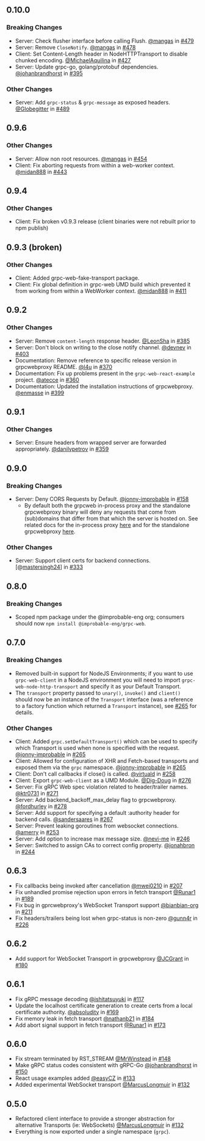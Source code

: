 ## 0.10.0
### Breaking Changes
* Server: Check flusher interface before calling Flush. [@mangas](https://github.com/mangas) in [#479](https://github.com/improbable-eng/grpc-web/pull/479)
* Server: Remove `CloseNotify`. [@mangas](https://github.com/mangas) in [#478](https://github.com/improbable-eng/grpc-web/pull/478)
* Client: Set Content-Length header in NodeHTTPTransport to disable chunked encoding. [@MichaelAquilina](https://github.com/MichaelAquilina) in [#427](https://github.com/improbable-eng/grpc-web/pull/427)
* Server: Update grpc-go, golang/protobuf dependencies. [@johanbrandhorst](https://github.com/johanbrandhorst) in [#395](https://github.com/improbable-eng/grpc-web/pull/395)

### Other Changes
* Server: Add `grpc-status` & `grpc-message` as exposed headers. [@Globegitter](https://github.com/Globegitter) in [#489](https://github.com/improbable-eng/grpc-web/pull/489)

## 0.9.6
### Other Changes
* Server: Allow non root resources. [@mangas](https://github.com/mangas) in [#454](https://github.com/improbable-eng/grpc-web/pull/454)
* Client: Fix aborting requests from within a web-worker context. [@midan888](https://github.com/midan888) in [#443](https://github.com/improbable-eng/grpc-web/pull/443)

## 0.9.4
### Other Changes
* Client: Fix broken v0.9.3 release (client binaries were not rebuilt prior to npm publish)

## 0.9.3 (broken)
### Other Changes
* Client: Added grpc-web-fake-transport package.
* Client: Fix global definition in grpc-web UMD build which prevented it from working from within a WebWorker context. [@midan888](https://github.com/midan888) in [#411](https://github.com/improbable-eng/grpc-web/pull/411)

## 0.9.2
### Other Changes
* Server: Remove `content-length` response header. [@LeonSha](https://github.com/LeonSha) in [#385](https://github.com/improbable-eng/grpc-web/pull/385)
* Server: Don't block on writing to the close notify channel. [@devnev](https://github.com/devnev) in [#403](https://github.com/improbable-eng/grpc-web/pull/403)
* Documentation: Remove reference to specific release version in grpcwebproxy README. [@l4u](https://github.com/l4u) in [#370](https://github.com/improbable-eng/grpc-web/pull/370)
* Documentation: Fix up problems present in the `grpc-web-react-example` project. [@atecce](https://github.com/atecce) in [#360](https://github.com/improbable-eng/grpc-web/pull/360)
* Documentation: Updated the installation instructions of grpcwebproxy. [@enmasse](https://github.com/enmasse) in [#399](https://github.com/improbable-eng/grpc-web/pull/399)

## 0.9.1
### Other Changes
* Server: Ensure headers from wrapped server are forwarded appropriately. [@danilvpetrov](https://github.com/danilvpetrov) in [#359](https://github.com/improbable-eng/grpc-web/pull/359)

## 0.9.0
### Breaking Changes
* Server: Deny CORS Requests by Default. [@jonny-improbable](https://github.com/jonny-improbable) in [#158](https://github.com/improbable-eng/grpc-web/pull/158)
  * By default both the grpcweb in-process proxy and the standalone grpcwebproxy binary will deny any requests that come from (sub)domains that differ from that which the server is hosted on. See related docs for the in-process proxy [here](https://github.com/improbable-eng/grpc-web/tree/0ce3b686ebd74ae0e4b494d0f983328eb7a900e6/go/grpcweb#func--withwebsocketoriginfunc) and for the standalone grpcwebproxy [here](https://github.com/improbable-eng/grpc-web/tree/0ce3b686ebd74ae0e4b494d0f983328eb7a900e6/go/grpcwebproxy#configuring-cors-for-http-and-websocket-connections). 

### Other Changes
* Server: Support client certs for backend connections. [@[mastersingh24](/https://github.com/mastersingh24)] in [#333](https://github.com/improbable-eng/grpc-web/pull/333)  

## 0.8.0
### Breaking Changes
* Scoped npm package under the @improbable-eng org; consumers should now `npm install @improbable-eng/grpc-web`.

## 0.7.0
### Breaking Changes
* Removed built-in support for NodeJS Environments; if you want to use `grpc-web-client` in a NodeJS environment you will need to import `grpc-web-node-http-transport` and specify it as your Default Transport.
* The `transport` property passed to `unary()`, `invoke()` and `client()` should now be an instance of the `Transport` interface (was a reference to a factory function which returned a `Transport` instance), see [#265](https://github.com/improbable-eng/grpc-web/pull/265) for details.

### Other Changes
* Client: Added `grpc.setDefaultTransport()` which can be used to specify which Transport is used when none is specified with the request. [@jonny-improbable](https://github.com/jonny-improbable) in [#265](https://github.com/improbable-eng/grpc-web/pull/265)
* Client: Allowed for configuration of XHR and Fetch-based transports and exposed them via the `grpc` namespace. [@jonny-improbable](https://github.com/jonny-improbable) in [#265](https://github.com/improbable-eng/grpc-web/pull/265)
* Client: Don't call callbacks if close() is called. [@virtuald](https://github.com/virtuald) in [#258](https://github.com/improbable-eng/grpc-web/pull/258)
* Client: Export `grpc-web-client` as a UMD Module. [@Dig-Doug](https://github.com/Dig-Doug) in [#276](https://github.com/improbable-eng/grpc-web/pull/276)
* Server: Fix gRPC Web spec violation related to header/trailer names. [@ktr0731](https://github.com/ktr0731) in [#271](https://github.com/improbable-eng/grpc-web/pull/271)
* Server: Add backend_backoff_max_delay flag to grpcwebproxy. [@fordhurley](https://github.com/fordhurley) in [#278](https://github.com/improbable-eng/grpc-web/pull/278)
* Server: Add support for specifying a default :authority header for backend calls. [@sandersaares](https://github.com/sandersaares) in [#267](https://github.com/improbable-eng/grpc-web/pull/267)
* Server: Prevent leaking goroutines from websocket connections. [@amerry](https://github.com/amerry) in [#253](https://github.com/improbable-eng/grpc-web/pull/253)
* Server: Add option to increase max message size. [@nevi-me](https://github.com/nevi-me) in [#246](https://github.com/improbable-eng/grpc-web/pull/246)
* Server: Switched to assign CAs to correct config property. [@jonahbron](https://github.com/jonahbron) in [#244](https://github.com/improbable-eng/grpc-web/pull/244)

## 0.6.3
* Fix callbacks being invoked after cancellation [@mwei0210](https://github.com/mwei0210) in [#207](https://github.com/improbable-eng/grpc-web/pull/207)
* Fix unhandled promise rejection upon errors in fetch transport [@Runar1](https://github.com/Runar1) in [#189](https://github.com/improbable-eng/grpc-web/pull/189)
* Fix bug in gprcwebproxy's WebSocket Transport support [@bianbian-org](https://github.com/bianbian-org) in [#211](https://github.com/improbable-eng/grpc-web/pull/211)
* Fix headers/trailers being lost when grpc-status is non-zero [@gunn4r](https://github.com/gunn4r) in [#226](https://github.com/improbable-eng/grpc-web/pull/226)

## 0.6.2
* Add support for WebSocket Transport in grpcwebproxy [@JCGrant](https://github.com/JCGrant) in [#180](https://github.com/improbable-eng/grpc-web/pull/180)

## 0.6.1
* Fix gRPC message decoding [@ishitatsuyuki](https://github.com/ishitatsuyuki) in [#117](https://github.com/improbable-eng/grpc-web/pull/117)
* Update the localhost certificate generation to create certs from a local certificate authority. [@absoludity](https://github.com/absoludity) in [#169](https://github.com/improbable-eng/grpc-web/pull/169)
* Fix memory leak in fetch transport [@nathanb21](https://github.com/nathanb21) in [#184](https://github.com/improbable-eng/grpc-web/pull/184)
* Add abort signal support in fetch transport [@Runar1](https://github.com/Runar1) in [#173](https://github.com/improbable-eng/grpc-web/pull/173)


## 0.6.0
* Fix stream terminated by RST_STREAM [@MrWinstead](https://github.com/MrWinstead) in [#148](https://github.com/improbable-eng/grpc-web/pull/148)
* Make gRPC status codes consistent with gRPC-Go [@johanbrandhorst](https://github.com/johanbrandhorst) in [#150](https://github.com/improbable-eng/grpc-web/pull/150)
* React usage examples added [@easyCZ](https://github.com/easyCZ) in [#133](https://github.com/improbable-eng/grpc-web/pull/133)
* Added experimental WebSocket transport [@MarcusLongmuir](https://github.com/MarcusLongmuir) in [#132](https://github.com/improbable-eng/grpc-web/pull/137)

## 0.5.0
* Refactored client interface to provide a stronger abstraction for alternative Transports (ie: WebSockets) [@MarcusLongmuir](https://github.com/MarcusLongmuir) in [#132](https://github.com/improbable-eng/grpc-web/pull/132)
* Everything is now exported under a single namespace (`grpc`).
